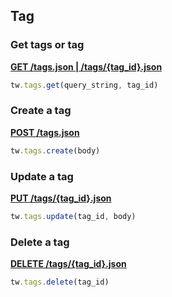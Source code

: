 ## Tag

### Get tags or tag

[**GET /tags.json | /tags/{tag_id}.json**](https://developer.teamwork.com/projects/people-status/delete-user-status)

```js
tw.tags.get(query_string, tag_id)
```

### Create a tag

[**POST /tags.json**](https://developer.teamwork.com/projects/tags/create-a-single-tag)

```js
tw.tags.create(body)
```

### Update a tag

[**PUT /tags/{tag_id}.json**](https://developer.teamwork.com/projects/tags/update-a-single-tag)

```js
tw.tags.update(tag_id, body)
```

### Delete a tag

[**DELETE /tags/{tag_id}.json**](https://developer.teamwork.com/projects/tags/delete-a-single-tag)

```js
tw.tags.delete(tag_id)
```
